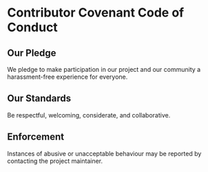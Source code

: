# Contributor Covenant Code of Conduct

## Our Pledge
We pledge to make participation in our project and our community a harassment-free experience for everyone.

## Our Standards
Be respectful, welcoming, considerate, and collaborative.

## Enforcement
Instances of abusive or unacceptable behaviour may be reported by contacting the project maintainer. 